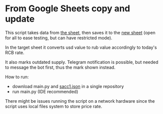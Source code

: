 # From Google Sheets copy and update
This script takes data from [the sheet](https://docs.google.com/spreadsheets/d/1f-qZEX1k_3nj5cahOzntYAnvO4ignbyesVO7yuBdv_g/edit#gid=0), then saves it to the [new sheet](https://docs.google.com/spreadsheets/d/1f-qZEX1k_3nj5cahOzntYAnvO4ignbyesVO7yuBdv_g/edit#gid=0) (open for all to ease testing, but can have restricted mode).

In the target sheet it converts usd value to rub value accordingly to today's RCB rate.

It also marks outdated supply. Telegram notification is possible, but needed to message the bot first, thus the mark shown instead. 

How to run:
- download main.py and [sacc1.json](https://drive.google.com/file/d/1XBN1CsCpbr_dttv7gm6eTVEVivibq2jd/view?usp=drivesdk) in a single repository 
- run main.py (IDE recommended) 

There might be issues running the script on a network hardware since the script uses local files system to store price rate.
